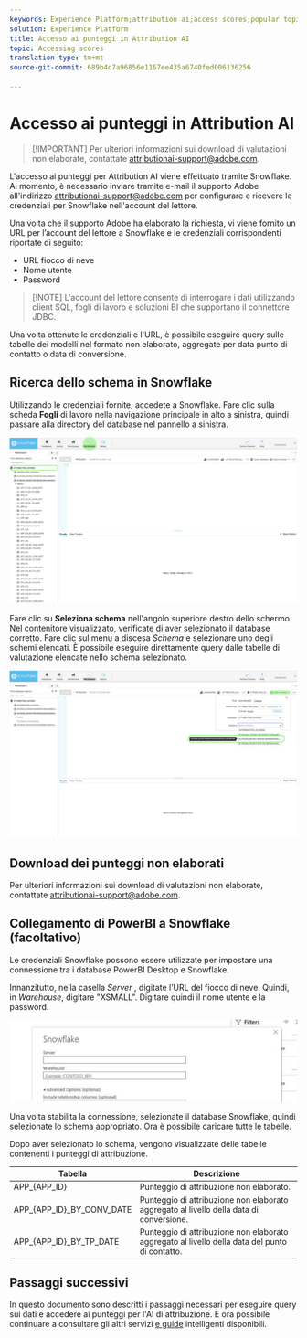 ```yaml
---
keywords: Experience Platform;attribution ai;access scores;popular topics
solution: Experience Platform
title: Accesso ai punteggi in Attribution AI
topic: Accessing scores
translation-type: tm+mt
source-git-commit: 689b4c7a96856e1167ee435a6740fed006136256

---
```



# Accesso ai punteggi in Attribution AI

>[!IMPORTANT] Per ulteriori informazioni sui download di valutazioni non elaborate, contattate attributionai-support@adobe.com.

L&#39;accesso ai punteggi per Attribution AI viene effettuato tramite Snowflake. Al momento, è necessario inviare tramite e-mail il supporto Adobe all&#39;indirizzo attributionai-support@adobe.com per configurare e ricevere le credenziali per Snowflake nell&#39;account del lettore.

Una volta che il supporto Adobe ha elaborato la richiesta, vi viene fornito un URL per l’account del lettore a Snowflake e le credenziali corrispondenti riportate di seguito:

- URL fiocco di neve
- Nome utente
- Password

>[!NOTE] L&#39;account del lettore consente di interrogare i dati utilizzando client SQL, fogli di lavoro e soluzioni BI che supportano il connettore JDBC.

Una volta ottenute le credenziali e l&#39;URL, è possibile eseguire query sulle tabelle dei modelli nel formato non elaborato, aggregate per data punto di contatto o data di conversione.

## Ricerca dello schema in Snowflake

Utilizzando le credenziali fornite, accedete a Snowflake. Fare clic sulla scheda **Fogli** di lavoro nella navigazione principale in alto a sinistra, quindi passare alla directory del database nel pannello a sinistra.

![Fogli di lavoro e navigazione](./images/download-scores/edited_snowflake_1.png)

Fare clic su **Seleziona schema** nell&#39;angolo superiore destro dello schermo. Nel contenitore visualizzato, verificate di aver selezionato il database corretto. Fare clic sul menu a discesa *Schema* e selezionare uno degli schemi elencati. È possibile eseguire direttamente query dalle tabelle di valutazione elencate nello schema selezionato.

![trovare uno schema](./images/download-scores/edited_snowflake_2.png)

## Download dei punteggi non elaborati

Per ulteriori informazioni sui download di valutazioni non elaborate, contattate attributionai-support@adobe.com.

## Collegamento di PowerBI a Snowflake (facoltativo)

Le credenziali Snowflake possono essere utilizzate per impostare una connessione tra i database PowerBI Desktop e Snowflake.

Innanzitutto, nella casella *Server* , digitate l’URL del fiocco di neve. Quindi, in *Warehouse*, digitare &quot;XSMALL&quot;. Digitare quindi il nome utente e la password.

![esempio di POWERBI](./images/download-scores/powerbi-snowflake.png)

Una volta stabilita la connessione, selezionate il database Snowflake, quindi selezionate lo schema appropriato. Ora è possibile caricare tutte le tabelle.

Dopo aver selezionato lo schema, vengono visualizzate delle tabelle contenenti i punteggi di attribuzione.

| Tabella | Descrizione |
| ----- | ----------- |
| APP_{APP_ID} | Punteggio di attribuzione non elaborato. |
| APP_{APP_ID}_BY_CONV_DATE | Punteggio di attribuzione non elaborato aggregato al livello della data di conversione. |
| APP_{APP_ID}_BY_TP_DATE | Punteggio di attribuzione non elaborato aggregato al livello della data del punto di contatto. |

## Passaggi successivi

In questo documento sono descritti i passaggi necessari per eseguire query sui dati e accedere ai punteggi per l&#39;AI di attribuzione. È ora possibile continuare a consultare gli altri servizi [e guide](../home.md) intelligenti disponibili.